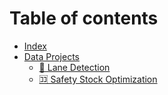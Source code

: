 # Table of contents

* [Index](README.md)
* [Data Projects](readme/README.md)
  * [🚚 Lane Detection](readme/lane-detection.md)
  * [🈁 Safety Stock Optimization](readme/safety-stock-optimization.md)
